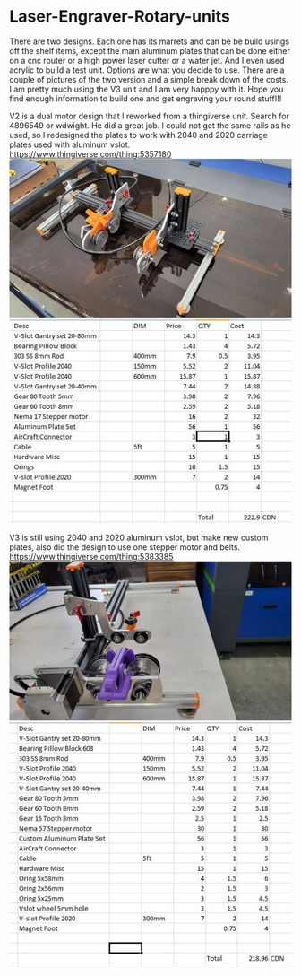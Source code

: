 # Laser-Engraver-Rotary-units
There are two designs. Each one has its marrets and can be be build usings off the shelf items, except the main aluminum plates that can be done either on a cnc router or a high power laser cutter or a water jet. And I even used acrylic to build a test unit. Options are what you decide to use.
There are a couple of pictures of the two version and a simple break down of the costs.
I am pretty much using the V3 unit and I am very happpy with it. 
Hope you find enough information to build one and get engraving your round stuff!!!

V2 is a dual motor design that I reworked from a thingiverse unit. Search for 4896549 or wdwight. He did a great job. I could not get the same rails as he used, so I redesigned the plates to work with 2040 and 2020 carriage plates used with aluminum vslot.
https://www.thingiverse.com/thing:5357180
![](Rotary%20V2/Pictures/20220417_130236-800.jpg)
![](Rotary%20V2/Pictures/Price%20Pic.JPG)

V3 is still using 2040 and 2020 aluminum vslot, but make new custom plates, also did the design to use one stepper motor and belts.
https://www.thingiverse.com/thing:5383385
![](Rotary%20V3/Pictures/20220520_160859-800.jpg)
![](Rotary%20V3/Pictures/V3%20prices.JPG)
